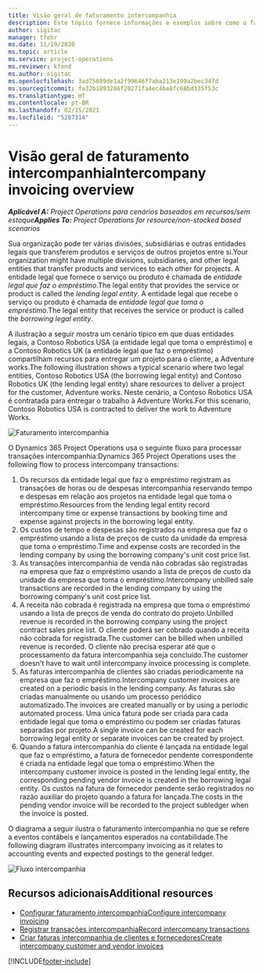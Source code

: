 ```yaml
---
title: Visão geral de faturamento intercompanhia
description: Este tópico fornece informações e exemplos sobre como o faturamento intercompanhia de projetos.
author: sigitac
manager: tfehr
ms.date: 11/19/2020
ms.topic: article
ms.service: project-operations
ms.reviewer: kfend
ms.author: sigitac
ms.openlocfilehash: 3ad75089de1a2f99646f7aba213e199a2bec347d
ms.sourcegitcommit: fa32b1893286f20271fa4ec4be8fc68bd135f53c
ms.translationtype: HT
ms.contentlocale: pt-BR
ms.lasthandoff: 02/15/2021
ms.locfileid: "5287314"
---
```

# <a name="intercompany-invoicing-overview"></a><span data-ttu-id="1b58b-103">Visão geral de faturamento intercompanhia</span><span class="sxs-lookup"><span data-stu-id="1b58b-103">Intercompany invoicing overview</span></span>

<span data-ttu-id="1b58b-104">_**Aplicável A:** Project Operations para cenários baseados em recursos/sem estoque_</span><span class="sxs-lookup"><span data-stu-id="1b58b-104">_**Applies To:** Project Operations for resource/non-stocked based scenarios_</span></span>

<span data-ttu-id="1b58b-105">Sua organização pode ter várias divisões, subsidiárias e outras entidades legais que transferem produtos e serviços de outros projetos entre si.</span><span class="sxs-lookup"><span data-stu-id="1b58b-105">Your organization might have multiple divisions, subsidiaries, and other legal entities that transfer products and services to each other for projects.</span></span> <span data-ttu-id="1b58b-106">A entidade legal que fornece o serviço ou produto é chamada de *entidade legal que faz o empréstimo*.</span><span class="sxs-lookup"><span data-stu-id="1b58b-106">The legal entity that provides the service or product is called the *lending legal entity*.</span></span> <span data-ttu-id="1b58b-107">A entidade legal que recebe o serviço ou produto é chamada de *entidade legal que toma o empréstimo*.</span><span class="sxs-lookup"><span data-stu-id="1b58b-107">The legal entity that receives the service or product is called the *borrowing legal entity*.</span></span>

<span data-ttu-id="1b58b-108">A ilustração a seguir mostra um cenário típico em que duas entidades legais, a Contoso Robotics USA (a entidade legal que toma o empréstimo) e a Contoso Robotics UK (a entidade legal que faz o empréstimo) compartilham recursos para entregar um projeto para o cliente, a Adventure works.</span><span class="sxs-lookup"><span data-stu-id="1b58b-108">The following illustration shows a typical scenario where two legal entities, Contoso Robotics USA (the borrowing legal entity) and Contoso Robotics UK (the lending legal entity) share resources to deliver a project for the customer, Adventure works.</span></span> <span data-ttu-id="1b58b-109">Neste cenário, a Contoso Robotics USA é contratada para entregar o trabalho à Adventure Works.</span><span class="sxs-lookup"><span data-stu-id="1b58b-109">For this scenario, Contoso Robotics USA is contracted to deliver the work to Adventure Works.</span></span>

![Faturamento intercompanhia](./media/IntercompanyScenario.png) 

<span data-ttu-id="1b58b-111">O Dynamics 365 Project Operations usa o seguinte fluxo para processar transações intercompanhia:</span><span class="sxs-lookup"><span data-stu-id="1b58b-111">Dynamics 365 Project Operations uses the following flow to process intercompany transactions:</span></span>

1. <span data-ttu-id="1b58b-112">Os recursos da entidade legal que faz o empréstimo registram as transações de horas ou de despesas intercompanhia reservando tempo e despesas em relação aos projetos na entidade legal que toma o empréstimo.</span><span class="sxs-lookup"><span data-stu-id="1b58b-112">Resources from the lending legal entity record intercompany time or expense transactions by booking time and expense against projects in the borrowing legal entity.</span></span>
2. <span data-ttu-id="1b58b-113">Os custos de tempo e despesas são registrados na empresa que faz o empréstimo usando a lista de preços de custo da unidade da empresa que toma o empréstimo.</span><span class="sxs-lookup"><span data-stu-id="1b58b-113">Time and expense costs are recorded in the lending company by using the borrowing company's unit cost price list.</span></span>
3. <span data-ttu-id="1b58b-114">As transações intercompanhia de venda não cobradas são registradas na empresa que faz o empréstimo usando a lista de preços de custo da unidade da empresa que toma o empréstimo.</span><span class="sxs-lookup"><span data-stu-id="1b58b-114">Intercompany unbilled sale transactions are recorded in the lending company by using the borrowing company's unit cost price list.</span></span>
4. <span data-ttu-id="1b58b-115">A receita não cobrada é registrada na empresa que toma o empréstimo usando a lista de preços de venda do contrato do projeto.</span><span class="sxs-lookup"><span data-stu-id="1b58b-115">Unbilled revenue is recorded in the borrowing company using the project contract sales price list.</span></span> <span data-ttu-id="1b58b-116">O cliente poderá ser cobrado quando a receita não cobrada for registrada.</span><span class="sxs-lookup"><span data-stu-id="1b58b-116">The customer can be billed when unbilled revenue is recorded.</span></span> <span data-ttu-id="1b58b-117">O cliente não precisa esperar até que o processamento da fatura intercompanhia seja concluído.</span><span class="sxs-lookup"><span data-stu-id="1b58b-117">The customer doesn't have to wait until intercompany invoice processing is complete.</span></span>
5. <span data-ttu-id="1b58b-118">As faturas intercompanhia de clientes são criadas periodicamente na empresa que faz o empréstimo.</span><span class="sxs-lookup"><span data-stu-id="1b58b-118">Intercompany customer invoices are created on a periodic basis in the lending company.</span></span> <span data-ttu-id="1b58b-119">As faturas são criadas manualmente ou usando um processo periódico automatizado.</span><span class="sxs-lookup"><span data-stu-id="1b58b-119">The invoices are created manually or by using a periodic automated process.</span></span> <span data-ttu-id="1b58b-120">Uma única fatura pode ser criada para cada entidade legal que toma o empréstimo ou podem ser criadas faturas separadas por projeto.</span><span class="sxs-lookup"><span data-stu-id="1b58b-120">A single invoice can be created for each borrowing legal entity or separate invoices can be created by project.</span></span>
6. <span data-ttu-id="1b58b-121">Quando a fatura intercompanhia do cliente é lançada na entidade legal que faz o empréstimo, a fatura de fornecedor pendente correspondente é criada na entidade legal que toma o empréstimo.</span><span class="sxs-lookup"><span data-stu-id="1b58b-121">When the intercompany customer invoice is posted in the lending legal entity, the corresponding pending vendor invoice is created in the borrowing legal entity.</span></span> <span data-ttu-id="1b58b-122">Os custos na fatura de fornecedor pendente serão registrados no razão auxiliar do projeto quando a fatura for lançada.</span><span class="sxs-lookup"><span data-stu-id="1b58b-122">The costs in the pending vendor invoice will be recorded to the project subledger when the invoice is posted.</span></span>

<span data-ttu-id="1b58b-123">O diagrama a seguir ilustra o faturamento intercompanhia no que se refere a eventos contábeis e lançamentos esperados na contabilidade.</span><span class="sxs-lookup"><span data-stu-id="1b58b-123">The following diagram illustrates intercompany invoicing as it relates to accounting events and expected postings to the general ledger.</span></span>

![Fluxo intercompanhia](./media/IntercompanyFlow.png)

## <a name="additional-resources"></a><span data-ttu-id="1b58b-125">Recursos adicionais</span><span class="sxs-lookup"><span data-stu-id="1b58b-125">Additional resources</span></span>

- [<span data-ttu-id="1b58b-126">Configurar faturamento intercompanhia</span><span class="sxs-lookup"><span data-stu-id="1b58b-126">Configure intercompany invoicing</span></span>](configure-intercompany-invoicing.md)
- [<span data-ttu-id="1b58b-127">Registrar transações intercompanhia</span><span class="sxs-lookup"><span data-stu-id="1b58b-127">Record intercompany transactions</span></span>](create-intercompany-transactions.md)
- [<span data-ttu-id="1b58b-128">Criar faturas intercompanhia de clientes e fornecedores</span><span class="sxs-lookup"><span data-stu-id="1b58b-128">Create intercompany customer and vendor invoices</span></span>](create-intercompany-customer-vendor-invoices.md)


[!INCLUDE[footer-include](../includes/footer-banner.md)]